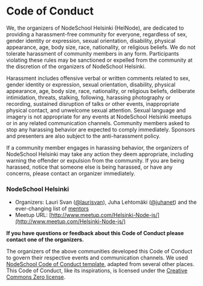 # Code of Conduct

We, the organizers of NodeSchool Helsinki (HelNode), are dedicated to providing a
harassment-free community for everyone, regardless of sex, gender identity or
expression, sexual orientation, disability, physical appearance, age, body
size, race, nationality, or religious beliefs. We do not tolerate harassment of
community members in any form. Participants violating these rules may be
sanctioned or expelled from the community at the discretion of the organizers
of NodeSchool Helsinki.

Harassment includes offensive verbal or written comments related to sex, gender
identity or expression, sexual orientation, disability, physical appearance,
age, body size, race, nationality, or religious beliefs, deliberate
intimidation, threats, stalking, following, harassing photography or recording,
sustained disruption of talks or other events, inappropriate physical contact,
and unwelcome sexual attention. Sexual language and imagery is not appropriate
for any events at NodeSchool Helsinki meetups or in any related
communication channels. Community members asked to stop any harassing behavior
are expected to comply immediately. Sponsors and presenters are also subject to
the anti-harassment policy.

If a community member engages in harassing behavior, the organizers of
NodeSchool Helsinki may take any action they deem appropriate, including
warning the offender or expulsion from the community. If you are being
harassed, notice that someone else is being harassed, or have any concerns,
please contact an organizer immediately.

### NodeSchool Helsinki

* Organizers: Lauri Svan ([@laurisvan](https://twitter.com/laurisvan)),
Juha Lehtomäki ([@juhanet](https://twitter.com/JuhaNet)) and the ever-changing
list of [mentors](https://github.com/nodeschool/helsinki/blob/master/mentors.md)
* Meetup URL: [http://www.meetup.com/Helsinki-Node-js/](http://www.meetup.com/Helsinki-Node-js/)

**If you have questions or feedback about this Code of Conduct please contact
one of the organizers.**

The organizers of the above communities developed this Code of Conduct to
govern their respective events and communication channels. We used [NodeSchool Code of Conduct template](https://github.com/nodeschool/organizers/blob/master/codeofconduct-template.md), adapted from several other places. This Code of Conduct, like its inspirations, is licensed under the [Creative Commons Zero license](http://creativecommons.org/publicdomain/zero/1.0/).